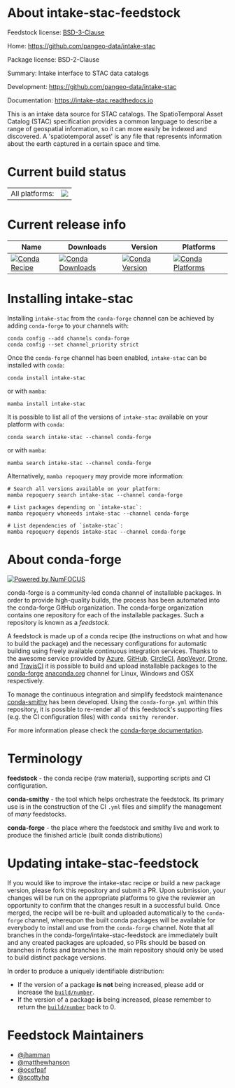 About intake-stac-feedstock
===========================

Feedstock license: [BSD-3-Clause](https://github.com/conda-forge/intake-stac-feedstock/blob/main/LICENSE.txt)

Home: https://github.com/pangeo-data/intake-stac

Package license: BSD-2-Clause

Summary: Intake interface to STAC data catalogs

Development: https://github.com/pangeo-data/intake-stac

Documentation: https://intake-stac.readthedocs.io

This is an intake data source for STAC catalogs. The SpatioTemporal Asset
Catalog (STAC) specification provides a common language to describe a
range of geospatial information, so it can more easily be indexed and
discovered. A 'spatiotemporal asset' is any file that represents
information about the earth captured in a certain space and time.


Current build status
====================


<table><tr><td>All platforms:</td>
    <td>
      <a href="https://dev.azure.com/conda-forge/feedstock-builds/_build/latest?definitionId=8080&branchName=main">
        <img src="https://dev.azure.com/conda-forge/feedstock-builds/_apis/build/status/intake-stac-feedstock?branchName=main">
      </a>
    </td>
  </tr>
</table>

Current release info
====================

| Name | Downloads | Version | Platforms |
| --- | --- | --- | --- |
| [![Conda Recipe](https://img.shields.io/badge/recipe-intake--stac-green.svg)](https://anaconda.org/conda-forge/intake-stac) | [![Conda Downloads](https://img.shields.io/conda/dn/conda-forge/intake-stac.svg)](https://anaconda.org/conda-forge/intake-stac) | [![Conda Version](https://img.shields.io/conda/vn/conda-forge/intake-stac.svg)](https://anaconda.org/conda-forge/intake-stac) | [![Conda Platforms](https://img.shields.io/conda/pn/conda-forge/intake-stac.svg)](https://anaconda.org/conda-forge/intake-stac) |

Installing intake-stac
======================

Installing `intake-stac` from the `conda-forge` channel can be achieved by adding `conda-forge` to your channels with:

```
conda config --add channels conda-forge
conda config --set channel_priority strict
```

Once the `conda-forge` channel has been enabled, `intake-stac` can be installed with `conda`:

```
conda install intake-stac
```

or with `mamba`:

```
mamba install intake-stac
```

It is possible to list all of the versions of `intake-stac` available on your platform with `conda`:

```
conda search intake-stac --channel conda-forge
```

or with `mamba`:

```
mamba search intake-stac --channel conda-forge
```

Alternatively, `mamba repoquery` may provide more information:

```
# Search all versions available on your platform:
mamba repoquery search intake-stac --channel conda-forge

# List packages depending on `intake-stac`:
mamba repoquery whoneeds intake-stac --channel conda-forge

# List dependencies of `intake-stac`:
mamba repoquery depends intake-stac --channel conda-forge
```


About conda-forge
=================

[![Powered by
NumFOCUS](https://img.shields.io/badge/powered%20by-NumFOCUS-orange.svg?style=flat&colorA=E1523D&colorB=007D8A)](https://numfocus.org)

conda-forge is a community-led conda channel of installable packages.
In order to provide high-quality builds, the process has been automated into the
conda-forge GitHub organization. The conda-forge organization contains one repository
for each of the installable packages. Such a repository is known as a *feedstock*.

A feedstock is made up of a conda recipe (the instructions on what and how to build
the package) and the necessary configurations for automatic building using freely
available continuous integration services. Thanks to the awesome service provided by
[Azure](https://azure.microsoft.com/en-us/services/devops/), [GitHub](https://github.com/),
[CircleCI](https://circleci.com/), [AppVeyor](https://www.appveyor.com/),
[Drone](https://cloud.drone.io/welcome), and [TravisCI](https://travis-ci.com/)
it is possible to build and upload installable packages to the
[conda-forge](https://anaconda.org/conda-forge) [anaconda.org](https://anaconda.org/)
channel for Linux, Windows and OSX respectively.

To manage the continuous integration and simplify feedstock maintenance
[conda-smithy](https://github.com/conda-forge/conda-smithy) has been developed.
Using the ``conda-forge.yml`` within this repository, it is possible to re-render all of
this feedstock's supporting files (e.g. the CI configuration files) with ``conda smithy rerender``.

For more information please check the [conda-forge documentation](https://conda-forge.org/docs/).

Terminology
===========

**feedstock** - the conda recipe (raw material), supporting scripts and CI configuration.

**conda-smithy** - the tool which helps orchestrate the feedstock.
                   Its primary use is in the construction of the CI ``.yml`` files
                   and simplify the management of *many* feedstocks.

**conda-forge** - the place where the feedstock and smithy live and work to
                  produce the finished article (built conda distributions)


Updating intake-stac-feedstock
==============================

If you would like to improve the intake-stac recipe or build a new
package version, please fork this repository and submit a PR. Upon submission,
your changes will be run on the appropriate platforms to give the reviewer an
opportunity to confirm that the changes result in a successful build. Once
merged, the recipe will be re-built and uploaded automatically to the
`conda-forge` channel, whereupon the built conda packages will be available for
everybody to install and use from the `conda-forge` channel.
Note that all branches in the conda-forge/intake-stac-feedstock are
immediately built and any created packages are uploaded, so PRs should be based
on branches in forks and branches in the main repository should only be used to
build distinct package versions.

In order to produce a uniquely identifiable distribution:
 * If the version of a package **is not** being increased, please add or increase
   the [``build/number``](https://docs.conda.io/projects/conda-build/en/latest/resources/define-metadata.html#build-number-and-string).
 * If the version of a package **is** being increased, please remember to return
   the [``build/number``](https://docs.conda.io/projects/conda-build/en/latest/resources/define-metadata.html#build-number-and-string)
   back to 0.

Feedstock Maintainers
=====================

* [@jhamman](https://github.com/jhamman/)
* [@matthewhanson](https://github.com/matthewhanson/)
* [@ocefpaf](https://github.com/ocefpaf/)
* [@scottyhq](https://github.com/scottyhq/)

